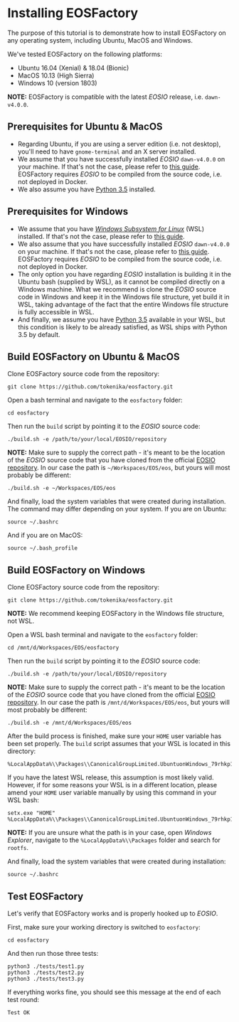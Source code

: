 # Installing EOSFactory

The purpose of this tutorial is to demonstrate how to install EOSFactory on any operating system, including Ubuntu, MacOS and Windows.

We've tested EOSFactory on the following platforms:

- Ubuntu 16.04 (Xenial) & 18.04 (Bionic)
- MacOS 10.13 (High Sierra)
- Windows 10 (version 1803)

**NOTE:** EOSFactory is compatible with the latest *EOSIO* release, i.e. `dawn-v4.0.0`. 

## Prerequisites for Ubuntu & MacOS

* Regarding Ubuntu, if you are using a server edition (i.e. not desktop), you'll need to have `gnome-terminal` and an X server installed.
* We assume that you have successfully installed *EOSIO* `dawn-v4.0.0` on your machine. If that's not the case, please refer to [this guide](https://github.com/EOSIO/eos/wiki/Local-Environment). EOSFactory requires *EOSIO* to be compiled from the source code, i.e. not deployed in Docker.
* We also assume you have [Python 3.5](https://www.python.org/download/releases/3.0/) installed.

## Prerequisites for Windows

- We assume that you have [*Windows Subsystem for Linux*](https://en.wikipedia.org/wiki/Windows_Subsystem_for_Linux) (WSL) installed. If that's not the case, please refer to [this guide](https://docs.microsoft.com/en-us/windows/wsl/install-win10).
- We also assume that you have successfully installed *EOSIO* `dawn-v4.0.0` on your machine. If that's not the case, please refer to [this guide](https://github.com/EOSIO/eos/wiki/Local-Environment). EOSFactory requires *EOSIO* to be compiled from the source code, i.e. not deployed in Docker.
- The only option you have regarding *EOSIO* installation is building it in the Ubuntu bash (supplied by WSL), as it cannot be compiled directly on a Windows machine. What we recommend is clone the *EOSIO* source code in Windows and keep it in the Windows file structure, yet build it in WSL, taking advantage of the fact that the entire Windows file structure is fully accessible in WSL.
- And finally, we assume you have [Python 3.5](https://www.python.org/download/releases/3.0/) available in your WSL, but this condition is likely to be already satisfied, as WSL ships with Python 3.5 by default.

## Build EOSFactory on Ubuntu & MacOS

Clone EOSFactory source code from the repository:

```
git clone https://github.com/tokenika/eosfactory.git
```

Open a bash terminal and navigate to the `eosfactory` folder:

```
cd eosfactory
```

Then run the `build` script by pointing it to the *EOSIO* source code:

```
./build.sh -e /path/to/your/local/EOSIO/repository
```

**NOTE:** Make sure to supply the correct path - it's meant to be the location of the *EOSIO* source code that you have cloned from the official [EOSIO repository](https://github.com/EOSIO/eos). In our case the path is `~/Workspaces/EOS/eos`, but yours will most probably be different:

```
./build.sh -e ~/Workspaces/EOS/eos
```

And finally, load the system variables that were created during installation. The command may differ depending on your system. If you are on Ubuntu:

```
source ~/.bashrc
```

And if you are on MacOS:

```
source ~/.bash_profile
```

## Build EOSFactory on Windows

Clone EOSFactory source code from the repository:

```
git clone https://github.com/tokenika/eosfactory.git
```

**NOTE:** We recommend keeping EOSFactory in the Windows file structure, not WSL.

Open a WSL bash terminal and navigate to the `eosfactory` folder:

```
cd /mnt/d/Workspaces/EOS/eosfactory
```

Then run the `build` script by pointing it to the *EOSIO* source code:

```
./build.sh -e /path/to/your/local/EOSIO/repository
```

**NOTE:** Make sure to supply the correct path - it's meant to be the location of the *EOSIO* source code that you have cloned from the official [EOSIO repository](https://github.com/EOSIO/eos). In our case the path is `/mnt/d/Workspaces/EOS/eos`, but yours will most probably be different:

```
./build.sh -e /mnt/d/Workspaces/EOS/eos
```

After the build process is finished, make sure your `HOME` user variable has been set properly. The `build` script assumes that your WSL is located in this directory:

```
%LocalAppData%\\Packages\\CanonicalGroupLimited.UbuntuonWindows_79rhkp1fndgsc
```

If you have the latest WSL release, this assumption is most likely valid. However, if for some reasons your WSL is in a different location, please amend your `HOME` user variable manually by using this command in your WSL bash:

```
setx.exe "HOME" %LocalAppData%\\Packages\\CanonicalGroupLimited.UbuntuonWindows_79rhkp1fndgsc\\LocalState\\rootfs\\home\\$USER
```

**NOTE:** If you are unsure what the path is in your case, open *Windows Explorer*, navigate to the  `%LocalAppData%\\Packages` folder and search for `rootfs`.

And finally, load the system variables that were created during installation:

```
source ~/.bashrc
```

## Test EOSFactory

Let's verify that EOSFactory works and is properly hooked up to *EOSIO*.

First, make sure your working directory is switched to `eosfactory`:

```
cd eosfactory
```

And then run those three tests:

```
python3 ./tests/test1.py
python3 ./tests/test2.py
python3 ./tests/test3.py
```

If everything works fine, you should see this message at the end of each test round:

```
Test OK
```